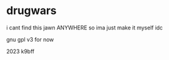# drugwars
i cant find this jawn ANYWHERE so ima just make it myself idc

gnu gpl v3 for now

2023 k9bff
